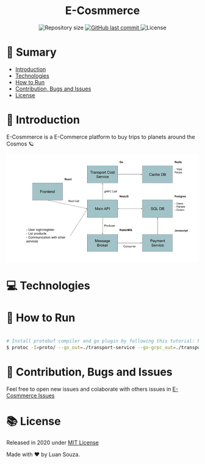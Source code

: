 <h1 align="center" style="display:flex;align-items:center;justify-content:center;">
E-Cosmmerce
</h1>

<p  align="center">
  <img  alt="Repository size"  src="https://img.shields.io/github/repo-size/LuanSilveiraSouza/ecosmmerce?color=282A36&style=for-the-badge">

  <a  href="https://github.com/LuanSilveiraSouza/ecosmmerce/commits/master">
    <img  alt="GitHub last commit"  src="https://img.shields.io/github/last-commit/LuanSilveiraSouza/ecosmmerce?color=282A36&style=for-the-badge">
  </a>

  <img  alt="License"  src="https://img.shields.io/badge/license-MIT-282A36?&style=for-the-badge">
</p>

# :pushpin: Sumary

* [Introduction](#paperclip-introduction)
* [Technologies](#computer-technologies)
* [How to Run](#rocket-how-to-use)
* [Contribution, Bugs and Issues](#bug-contribution-bugs-and-issues)
* [License](#books-license)

# :paperclip: Introduction

E-Cosmmerce is a E-Commerce platform to buy trips to planets around the Cosmos :ringed_planet:


<img align="center" src="./.github/architecture.jpg">

# :computer: Technologies


# :rocket: How to Run

```bash

# Install protobuf compiler and go plugin by following this tutorial: https://grpc.io/docs/languages/go/quickstart/
$ protoc -I=proto/ --go_out=./transport-service --go-grpc_out=./transport-service proto/transport.proto

```

# :bug: Contribution, Bugs and Issues

Feel free to open new issues and colaborate with others issues in [E-Cosmmerce Issues](https://github.com/LuanSilveiraSouza/ecosmmerce/issues)

# :books: License

Released in 2020 under [MIT License](https://opensource.org/licenses/MIT)

Made with :heart: by Luan Souza.
